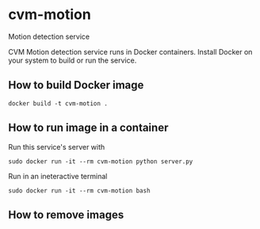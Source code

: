 # cvm-motion
Motion detection service

CVM Motion detection service runs in Docker containers.  Install Docker
on your system to build or run the service.

## How to build Docker image

    docker build -t cvm-motion .

## How to run image in a container

Run this service's server with

    sudo docker run -it --rm cvm-motion python server.py

Run in an ineteractive terminal

    sudo docker run -it --rm cvm-motion bash

## How to remove images


